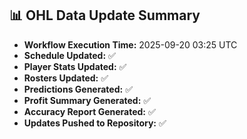 ## 📊 OHL Data Update Summary
- **Workflow Execution Time:** 2025-09-20 03:25 UTC
- **Schedule Updated:** ✅
- **Player Stats Updated:** ✅
- **Rosters Updated:** ✅
- **Predictions Generated:** ✅
- **Profit Summary Generated:** ✅
- **Accuracy Report Generated:** ✅
- **Updates Pushed to Repository:** ✅
